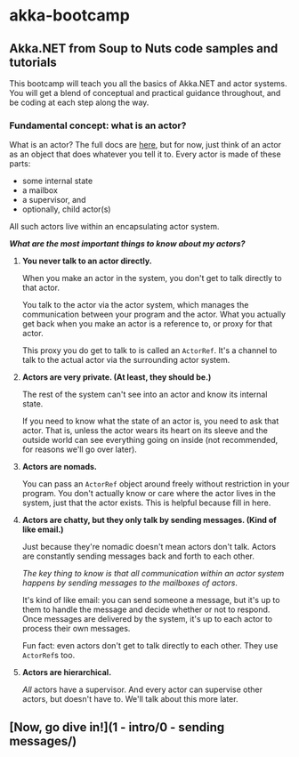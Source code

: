 # akka-bootcamp
## Akka.NET from Soup to Nuts code samples and tutorials

This bootcamp will teach you all the basics of Akka.NET and actor systems. You will get a blend of conceptual and practical guidance throughout, and be coding at each step along the way. 

### Fundamental concept: what is an actor?
What is an actor? The full docs are [here](https://akkadotnet.github.io/wiki/Actors), but for now, just think of an actor as an object that does whatever you tell it to. Every actor is made of these parts:

- some internal state
- a mailbox
- a supervisor, and
- optionally, child actor(s)

All such actors live within an encapsulating actor system. 

***What are the most important things to know about my actors?***

1. **You never talk to an actor directly.**

	When you make an actor in the system, you don't get to talk directly to that actor. 

	You talk to the actor via the actor system, which manages the communication between your program and the actor. What you actually get back when you make an actor is a reference to, or proxy for that actor. 

	This proxy you do get to talk to is called an `ActorRef`. It's a channel to talk to the actual actor via the surrounding actor system.

1. **Actors are very private. (At least, they should be.)**

	The rest of the system can't see into an actor and know its internal state.
	
	If you need to know what the state of an actor is, you need to ask that actor. That is, unless the actor wears its heart on its sleeve and the outside world can see everything going on inside (not recommended, for reasons we'll go over later).

1. **Actors are nomads.**

	You can pass an `ActorRef` object around freely without restriction in your program. You don't actually know or care where the actor lives in the system, just that the actor exists. This is helpful because fill in here.

1. **Actors are chatty, but they only talk by sending messages. (Kind of like email.)**

	Just because they're nomadic doesn't mean actors don't talk. Actors are constantly sending messages back and forth to each other.

	*The key thing to know is that all communication within an actor system happens by sending messages to the mailboxes of actors*. 

	It's kind of like email: you can send someone a message, but it's up to them to handle the message and decide  whether or not to respond. Once messages are delivered by the system, it's up to each actor to process their own messages.

	Fun fact: even actors don't get to talk directly to each other. They use `ActorRef`s too.

1. **Actors are hierarchical.**

	*All* actors have a supervisor. And every actor can supervise other actors, but doesn't have to. We'll talk about this more later.
	


## [Now, go dive in!](1 - intro/0 - sending messages/)
